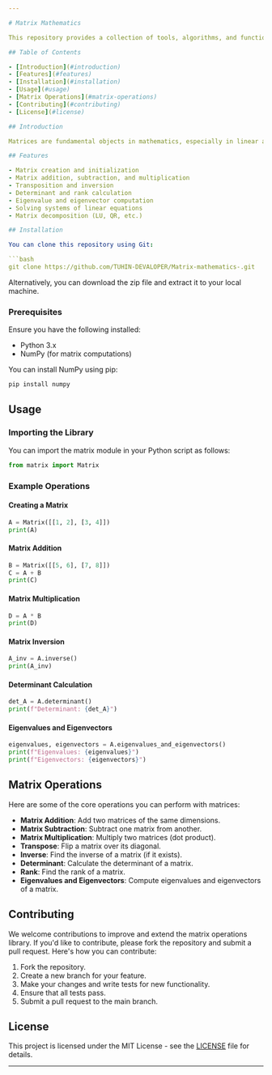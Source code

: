 ```yaml
---

# Matrix Mathematics

This repository provides a collection of tools, algorithms, and functions for working with matrices in mathematics. The goal of this project is to provide an easy-to-use set of operations for matrix manipulation and computational tasks in linear algebra.

## Table of Contents

- [Introduction](#introduction)
- [Features](#features)
- [Installation](#installation)
- [Usage](#usage)
- [Matrix Operations](#matrix-operations)
- [Contributing](#contributing)
- [License](#license)

## Introduction

Matrices are fundamental objects in mathematics, especially in linear algebra. They are widely used in computer science, physics, economics, engineering, and other fields. This repository aims to help both beginners and experts by providing a comprehensive set of tools to perform matrix operations such as multiplication, inversion, determinant calculation, and more.

## Features

- Matrix creation and initialization
- Matrix addition, subtraction, and multiplication
- Transposition and inversion
- Determinant and rank calculation
- Eigenvalue and eigenvector computation
- Solving systems of linear equations
- Matrix decomposition (LU, QR, etc.)

## Installation

You can clone this repository using Git:

```bash
git clone https://github.com/TUHIN-DEVALOPER/Matrix-mathematics-.git
```

Alternatively, you can download the zip file and extract it to your local machine.

### Prerequisites

Ensure you have the following installed:
- Python 3.x
- NumPy (for matrix computations)

You can install NumPy using pip:

```bash
pip install numpy
```

## Usage

### Importing the Library

You can import the matrix module in your Python script as follows:

```python
from matrix import Matrix
```

### Example Operations

#### Creating a Matrix

```python
A = Matrix([[1, 2], [3, 4]])
print(A)
```

#### Matrix Addition

```python
B = Matrix([[5, 6], [7, 8]])
C = A + B
print(C)
```

#### Matrix Multiplication

```python
D = A * B
print(D)
```

#### Matrix Inversion

```python
A_inv = A.inverse()
print(A_inv)
```

#### Determinant Calculation

```python
det_A = A.determinant()
print(f"Determinant: {det_A}")
```

#### Eigenvalues and Eigenvectors

```python
eigenvalues, eigenvectors = A.eigenvalues_and_eigenvectors()
print(f"Eigenvalues: {eigenvalues}")
print(f"Eigenvectors: {eigenvectors}")
```

## Matrix Operations

Here are some of the core operations you can perform with matrices:

- **Matrix Addition**: Add two matrices of the same dimensions.
- **Matrix Subtraction**: Subtract one matrix from another.
- **Matrix Multiplication**: Multiply two matrices (dot product).
- **Transpose**: Flip a matrix over its diagonal.
- **Inverse**: Find the inverse of a matrix (if it exists).
- **Determinant**: Calculate the determinant of a matrix.
- **Rank**: Find the rank of a matrix.
- **Eigenvalues and Eigenvectors**: Compute eigenvalues and eigenvectors of a matrix.

## Contributing

We welcome contributions to improve and extend the matrix operations library. If you'd like to contribute, please fork the repository and submit a pull request. Here's how you can contribute:

1. Fork the repository.
2. Create a new branch for your feature.
3. Make your changes and write tests for new functionality.
4. Ensure that all tests pass.
5. Submit a pull request to the main branch.

## License

This project is licensed under the MIT License - see the [LICENSE](LICENSE) file for details.

---
```

